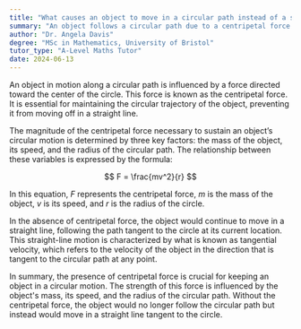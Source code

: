 ```yaml
---
title: "What causes an object to move in a circular path instead of a straight line?"
summary: "An object follows a circular path due to a centripetal force that acts inward, directing it towards the center of the circle."
author: "Dr. Angela Davis"
degree: "MSc in Mathematics, University of Bristol"
tutor_type: "A-Level Maths Tutor"
date: 2024-06-13
---
```


An object in motion along a circular path is influenced by a force directed toward the center of the circle. This force is known as the centripetal force. It is essential for maintaining the circular trajectory of the object, preventing it from moving off in a straight line.

The magnitude of the centripetal force necessary to sustain an object’s circular motion is determined by three key factors: the mass of the object, its speed, and the radius of the circular path. The relationship between these variables is expressed by the formula:

$$
F = \frac{mv^2}{r}
$$

In this equation, $F$ represents the centripetal force, $m$ is the mass of the object, $v$ is its speed, and $r$ is the radius of the circle.

In the absence of centripetal force, the object would continue to move in a straight line, following the path tangent to the circle at its current location. This straight-line motion is characterized by what is known as tangential velocity, which refers to the velocity of the object in the direction that is tangent to the circular path at any point.

In summary, the presence of centripetal force is crucial for keeping an object in a circular motion. The strength of this force is influenced by the object's mass, its speed, and the radius of the circular path. Without the centripetal force, the object would no longer follow the circular path but instead would move in a straight line tangent to the circle.
    